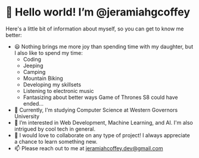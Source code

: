 # 👋 Hello world! I’m @jeramiahgcoffey

Here's a little bit of information about myself, so you can get to know me better:

- 😃 Nothing brings me more joy than spending time with my daughter, but I also like to spend my time:
    - Coding
    - Jeeping
    - Camping
    - Mountain Biking
    - Developing my skillsets
    - Listening to electronic music
    - Fantasizing about better ways Game of Thrones S8 could have ended...
- 🌱 Currently, I'm studying Computer Science at Western Governors University
- 👀 I’m interested in Web Development, Machine Learning, and AI. I'm also intrigued by cool tech in general.
- 💞️ I would love to collaborate on any type of project! I always appreciate a chance to learn something new.
- 📫 Please reach out to me at jeramiahcoffey.dev@gmail.com

<!---
jeramiahgcoffey/jeramiahgcoffey is a ✨ special ✨ repository because its `README.md` (this file) appears on your GitHub profile.
You can click the Preview link to take a look at your changes.
--->
